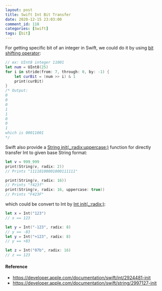 ```yaml
---
layout: post
title: Swift Int Bit Transfer
date: 2020-12-15 23:03:00
comment_id: 118
categories: [Swift]
tags: [bit]
---
```


For getting specific bit of an integer in Swift, we could do it by using [bit shifting operator](https://hevawu.github.io/blog/2020/10/27/Swift-Integer-Operators):

```swift
// ex: UInt8 integer 11001
let num = UInt8(25)
for i in stride(from: 7, through: 0, by: -1) {
    let curBit = (num >> i) & 1
    print(curBit)
}
/* Output:
0
0
0
1
1
0
0
1
which is 00011001
*/
```

Swift also provide a [String init(_:radix:uppercase:)](https://developer.apple.com/documentation/swift/string/2997127-init) function for directly transfer Int to given base String format:

```swift
let v = 999_999
print(String(v, radix: 2))
// Prints "11110100001000111111"

print(String(v, radix: 16))
// Prints "f423f"
print(String(v, radix: 16, uppercase: true))
// Prints "F423F"
```

which could be convert to Int by [Int init(_:radix:)](https://developer.apple.com/documentation/swift/int/2924481-init):

```swift
let x = Int("123")
// x == 123

let y = Int("-123", radix: 8)
// y == -83
let y = Int("+123", radix: 8)
// y == +83

let z = Int("07b", radix: 16)
// z == 123
```

#### Reference

- <https://developer.apple.com/documentation/swift/int/2924481-init>
- <https://developer.apple.com/documentation/swift/string/2997127-init>

